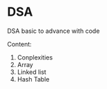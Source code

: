 # DSA

DSA basic to advance with code

Content:
1. Conplexities
2. Array
3. Linked list
4. Hash Table
